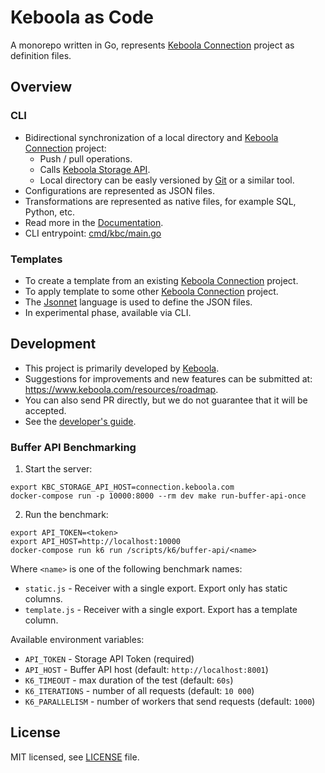 # Keboola as Code

A monorepo written in Go, represents [Keboola Connection](https://www.keboola.com/product/overview) project as definition files.

## Overview

### CLI

- Bidirectional synchronization of a local directory and [Keboola Connection](https://www.keboola.com/product/overview) project:
  - Push / pull operations.
  - Calls [Keboola Storage API](https://developers.keboola.com/integrate/storage/api/).
  - Local directory can be easly versioned by [Git](https://git-scm.com/) or a similar tool.
- Configurations are represented as JSON files.
- Transformations are represented as native files, for example SQL, Python, etc.
- Read more in the [Documentation](https://developers.keboola.com/cli/).
- CLI entrypoint: [cmd/kbc/main.go](https://github.com/keboola/keboola-as-code/blob/main/cmd/kbc/main.go)

### Templates

- To create a template from an existing [Keboola Connection](https://www.keboola.com/product/overview) project.
- To apply template to some other [Keboola Connection](https://www.keboola.com/product/overview) project.
- The [Jsonnet](https://jsonnet.org/) language is used to define the JSON files.
- In experimental phase, available via CLI.

## Development

- This project is primarily developed by [Keboola](https://www.keboola.com/).
- Suggestions for improvements and new features can be submitted at:  
  https://www.keboola.com/resources/roadmap.
- You can also send PR directly, but we do not guarantee that it will be accepted.
- See the [developer's guide](./docs/DEVELOPMENT.md).

### Buffer API Benchmarking

1. Start the server:
```
export KBC_STORAGE_API_HOST=connection.keboola.com
docker-compose run -p 10000:8000 --rm dev make run-buffer-api-once
```
2. Run the benchmark:
```
export API_TOKEN=<token>
export API_HOST=http://localhost:10000
docker-compose run k6 run /scripts/k6/buffer-api/<name>
```

Where `<name>` is one of the following benchmark names:
- `static.js` - Receiver with a single export. Export only has static columns.
- `template.js` - Receiver with a single export. Export has a template column.

Available environment variables:

- `API_TOKEN` - Storage API Token (required)
- `API_HOST` - Buffer API host (default: `http://localhost:8001`)
- `K6_TIMEOUT` - max duration of the test (default: `60s`)
- `K6_ITERATIONS` - number of all requests (default: `10 000`)
- `K6_PARALLELISM` - number of workers that send requests (default: `1000`)

## License

MIT licensed, see [LICENSE](./LICENSE) file.
